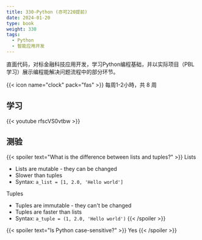 ```yaml
---
title: 330-Python (亦可220提前)
date: 2024-01-20
type: book
weight: 330
tags:
  - Python
  - 智能应用开发
---
```


直面代码，对标金融科技应用开发，学习Python编程基础，并以实际项目（PBL学习）展示编程能解决问题流程中的部分环节。

<!--more-->

{{< icon name="clock" pack="fas" >}} 每周1-2小時，共 8 周

## 学习

{{< youtube rfscVS0vtbw >}}

## 测验

{{< spoiler text="What is the difference between lists and tuples?" >}}
Lists

- Lists are mutable - they can be changed
- Slower than tuples
- Syntax: `a_list = [1, 2.0, 'Hello world']`

Tuples

- Tuples are immutable - they can't be changed
- Tuples are faster than lists
- Syntax: `a_tuple = (1, 2.0, 'Hello world')`
  {{< /spoiler >}}

{{< spoiler text="Is Python case-sensitive?" >}}
Yes
{{< /spoiler >}}
